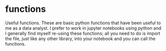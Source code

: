 # functions
Useful functions.
These are basic python functions that have been useful to me as a data analyst.
I prefer to work in jupyter notebooks using python and I generally find myself re-using these functions;
all you need to do is import the file, just like any other library, into your notebook and you can call the functions.

